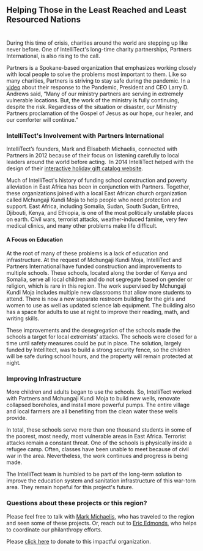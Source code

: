 

## Helping Those in the Least Reached and Least Resourced Nations
#
During this time of crisis, charities around the world are stepping up like never before. One of IntelliTect's long-time charity partnerships, Partners International, is also rising to the call.

Partners is a Spokane-based organization that emphasizes working closely with local people to solve the problems most important to them. Like so many charities, Partners is striving to stay safe during the pandemic. In a [video](https://www.partnersintl.org/covid-19-response/) about their response to the Pandemic, President and CEO Larry D. Andrews said, “Many of our ministry partners are serving in extremely vulnerable locations. But, the work of the ministry is fully continuing, despite the risk. Regardless of the situation or disaster, our Ministry Partners proclamation of the Gospel of Jesus as our hope, our healer, and our comforter will continue.”

### IntelliTect's Involvement with Partners International

IntelliTect’s founders, Mark and Elisabeth Michaelis, connected with Partners in 2012 because of their focus on listening carefully to local leaders around the world before acting.  In 2014 IntelliTect helped with the design of their [interactive holiday gift catalog website](/case-studies/partners-international/).

Much of IntelliTect's history of funding school construction and poverty alleviation in East Africa has been in conjunction with Partners. Together, these organizations joined with a local East African church organization called Mchungaji Kundi Moja to help people who need protection and support. East Africa, including Somalia, Sudan, South Sudan, Eritrea, Djibouti, Kenya, and Ethiopia, is one of the most politically unstable places on earth. Civil wars, terrorist attacks, weather-induced famine, very few medical clinics, and many other problems make life difficult. 

#### A Focus on Education

At the root of many of these problems is a lack of education and infrastructure. At the request of Mchungaji Kundi Moja, IntelliTect and Partners International have funded construction and improvements to multiple schools. These schools, located along the border of Kenya and Somalia, serve all local children and do not segregate based on gender or religion, which is rare in this region. The work supervised by Mchungaji Kundi Moja includes multiple new classrooms that allow more students to attend. There is now a new separate restroom building for the girls and women to use as well as updated science lab equipment. The building also has a space for adults to use at night to improve their reading, math, and writing skills. 

These improvements and the desegregation of the schools made the schools a target for local extremists’ attacks. The schools were closed for a time until safety measures could be put in place. The solution, largely funded by IntellItect, was to build a strong security fence, so the children will be safe during school hours, and the property will remain protected at night. 

### Improving Infrastructure

More children and adults began to use the schools. So, IntelliTect worked with Partners and Mchungaji Kundi Moja to build new wells, renovate collapsed boreholes, and install more powerful pumps. The entire village and local farmers are all benefiting from the clean water these wells provide.

In total, these schools serve more than one thousand students in some of the poorest, most needy, most vulnerable areas in East Africa. Terrorist attacks remain a constant threat. One of the schools is physically inside a refugee camp. Often, classes have been unable to meet because of civil war in the area. Nevertheless, the work continues and progress is being made.

The IntelliTect team is humbled to be part of the long-term solution to improve the education system and sanitation infrastructure of this war-torn area. They remain hopeful for this project's future.

### Questions about these projects or this region?

Please feel free to talk with [Mark Michaelis](mailto:mark@intellitect.com), who has traveled to the region and seen some of these projects. Or, reach out to [Eric Edmonds](mailto:eric@intellitect.com), who helps to coordinate our philanthropy efforts.

Please [click here](https://www.partnersintl.org/support-ministry-workers-coronavirus-crisis/) to donate to this impactful organization.

